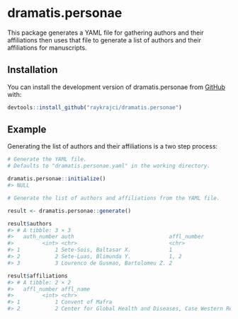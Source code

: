 
<!-- README.md is generated from README.Rmd. Please edit that file -->

# dramatis.personae

<!-- badges: start -->

<!-- badges: end -->

This package generates a YAML file for gathering authors and their
affiliations then uses that file to generate a list of authors and their
affiliations for manuscripts.

## Installation

You can install the development version of dramatis.personae from
[GitHub](https://github.com/) with:

``` r
devtools::install_github("raykrajci/dramatis.personae")
```

## Example

Generating the list of authors and their affiliations is a two step
process:

``` r
# Generate the YAML file.
# Defaults to "dramatis.personae.yaml" in the working directory.

dramatis.personae::initialize()
#> NULL

# Generate the list of authors and affiliations from the YAML file.

result <- dramatis.personae::generate()

result$authors
#> # A tibble: 3 × 3
#>   auth_number auth                              affl_number
#>         <int> <chr>                             <chr>      
#> 1           1 Sete-Sois, Baltasar X.            1          
#> 2           2 Sete-Luas, Blimunda Y.            1, 2       
#> 3           3 Lourenco de Gusmao, Bartolomeu Z. 2

result$affiliations
#> # A tibble: 2 × 2
#>   affl_number affl_name                                                         
#>         <int> <chr>                                                             
#> 1           1 Convent of Mafra                                                  
#> 2           2 Center for Global Health and Diseases, Case Western Reserve Unive…
```
